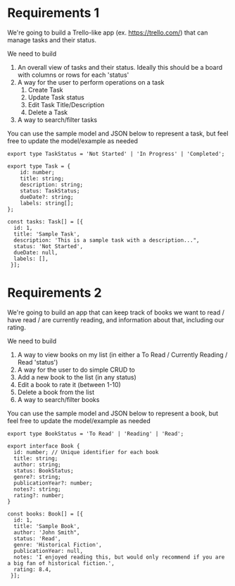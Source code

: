 # Requirements 1

We're going to build a Trello-like app (ex. https://trello.com/) that can manage tasks and their status. 

We need to build
1. An overall view of tasks and their status. Ideally this should be a board with columns or rows for each 'status'
2. A way for the user to perform operations on a task
   1. Create Task
   2. Update Task status
   3. Edit Task Title/Description
   4. Delete a Task
3. A way to search/filter tasks

You can use the sample model and JSON below to represent a task, but feel free to update the model/example as needed

```
export type TaskStatus = 'Not Started' | 'In Progress' | 'Completed';

export type Task = {
    id: number;
    title: string;
    description: string;
    status: TaskStatus;
    dueDate?: string;
    labels: string[];
};

const tasks: Task[] = [{
  id: 1,
  title: 'Sample Task',
  description: 'This is a sample task with a description...",
  status: 'Not Started',
  dueDate: null,
  labels: [],
 }];
```


# Requirements 2
We're going to build an app that can keep track of books we want to read / have read / are currently reading, and information about that, including our rating.

We need to build
1. A way to view books on my list (in either a To Read / Currently Reading / Read 'status')
2. A way for the user to do simple CRUD to
  1. Add a new book to the list (in any status)
  2. Edit a book to rate it (between 1-10)
  3. Delete a book from the list
3. A way to search/filter books


You can use the sample model and JSON below to represent a book, but feel free to update the model/example as needed
```
export type BookStatus = 'To Read' | 'Reading' | 'Read';

export interface Book {
  id: number; // Unique identifier for each book
  title: string;
  author: string; 
  status: BookStatus;
  genre?: string;
  publicationYear?: number;
  notes?: string;
  rating?: number;
}

const books: Book[] = [{
  id: 1,
  title: 'Sample Book',
  author: 'John Smith",
  status: 'Read',
  genre: 'Historical Fiction',
  publicationYear: null,
  notes: 'I enjoyed reading this, but would only recommend if you are a big fan of historical fiction.',
  rating: 8.4,
 }];
```
